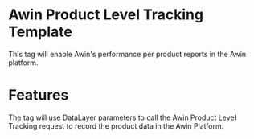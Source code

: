 # Awin Product Level Tracking Template
This tag will enable Awin's performance per product reports in the Awin platform.

# Features
The tag will use DataLayer parameters to call the Awin Product Level Tracking request to record the product data in the Awin Platform.
